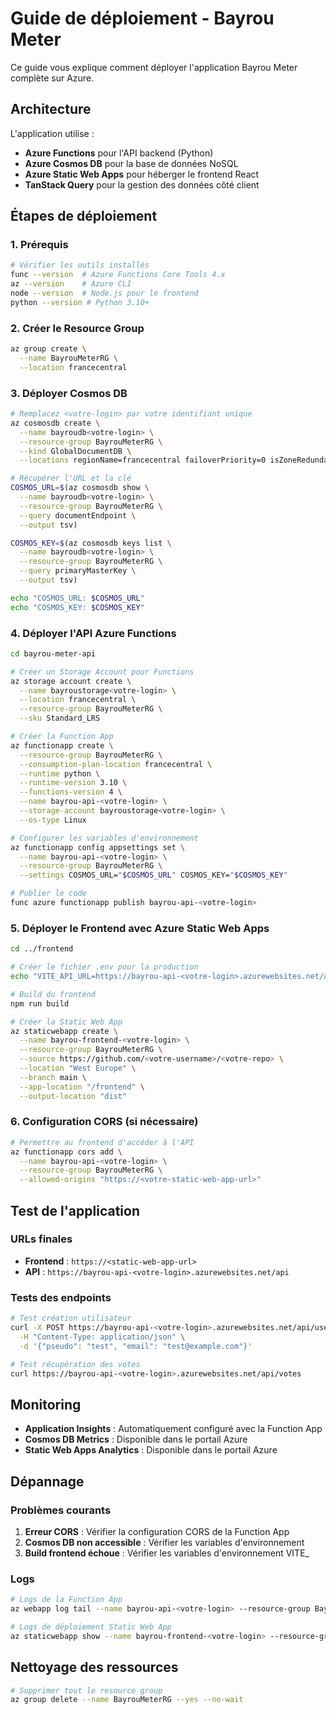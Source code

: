 # Guide de déploiement - Bayrou Meter

Ce guide vous explique comment déployer l'application Bayrou Meter complète sur Azure.

## Architecture

L'application utilise :
- **Azure Functions** pour l'API backend (Python)
- **Azure Cosmos DB** pour la base de données NoSQL
- **Azure Static Web Apps** pour héberger le frontend React
- **TanStack Query** pour la gestion des données côté client

## Étapes de déploiement

### 1. Prérequis

```bash
# Vérifier les outils installés
func --version  # Azure Functions Core Tools 4.x
az --version    # Azure CLI
node --version  # Node.js pour le frontend
python --version # Python 3.10+
```

### 2. Créer le Resource Group

```bash
az group create \
  --name BayrouMeterRG \
  --location francecentral
```

### 3. Déployer Cosmos DB

```bash
# Remplacez <votre-login> par votre identifiant unique
az cosmosdb create \
  --name bayroudb<votre-login> \
  --resource-group BayrouMeterRG \
  --kind GlobalDocumentDB \
  --locations regionName=francecentral failoverPriority=0 isZoneRedundant=False

# Récupérer l'URL et la clé
COSMOS_URL=$(az cosmosdb show \
  --name bayroudb<votre-login> \
  --resource-group BayrouMeterRG \
  --query documentEndpoint \
  --output tsv)

COSMOS_KEY=$(az cosmosdb keys list \
  --name bayroudb<votre-login> \
  --resource-group BayrouMeterRG \
  --query primaryMasterKey \
  --output tsv)

echo "COSMOS_URL: $COSMOS_URL"
echo "COSMOS_KEY: $COSMOS_KEY"
```

### 4. Déployer l'API Azure Functions

```bash
cd bayrou-meter-api

# Créer un Storage Account pour Functions
az storage account create \
  --name bayroustorage<votre-login> \
  --location francecentral \
  --resource-group BayrouMeterRG \
  --sku Standard_LRS

# Créer la Function App
az functionapp create \
  --resource-group BayrouMeterRG \
  --consumption-plan-location francecentral \
  --runtime python \
  --runtime-version 3.10 \
  --functions-version 4 \
  --name bayrou-api-<votre-login> \
  --storage-account bayroustorage<votre-login> \
  --os-type Linux

# Configurer les variables d'environnement
az functionapp config appsettings set \
  --name bayrou-api-<votre-login> \
  --resource-group BayrouMeterRG \
  --settings COSMOS_URL="$COSMOS_URL" COSMOS_KEY="$COSMOS_KEY"

# Publier le code
func azure functionapp publish bayrou-api-<votre-login>
```

### 5. Déployer le Frontend avec Azure Static Web Apps

```bash
cd ../frontend

# Créer le fichier .env pour la production
echo "VITE_API_URL=https://bayrou-api-<votre-login>.azurewebsites.net/api" > .env

# Build du frontend
npm run build

# Créer la Static Web App
az staticwebapp create \
  --name bayrou-frontend-<votre-login> \
  --resource-group BayrouMeterRG \
  --source https://github.com/<votre-username>/<votre-repo> \
  --location "West Europe" \
  --branch main \
  --app-location "/frontend" \
  --output-location "dist"
```

### 6. Configuration CORS (si nécessaire)

```bash
# Permettre au frontend d'accéder à l'API
az functionapp cors add \
  --name bayrou-api-<votre-login> \
  --resource-group BayrouMeterRG \
  --allowed-origins "https://<votre-static-web-app-url>"
```

## Test de l'application

### URLs finales

- **Frontend** : `https://<static-web-app-url>`
- **API** : `https://bayrou-api-<votre-login>.azurewebsites.net/api`

### Tests des endpoints

```bash
# Test création utilisateur
curl -X POST https://bayrou-api-<votre-login>.azurewebsites.net/api/user \
  -H "Content-Type: application/json" \
  -d '{"pseudo": "test", "email": "test@example.com"}'

# Test récupération des votes
curl https://bayrou-api-<votre-login>.azurewebsites.net/api/votes
```

## Monitoring

- **Application Insights** : Automatiquement configuré avec la Function App
- **Cosmos DB Metrics** : Disponible dans le portail Azure
- **Static Web Apps Analytics** : Disponible dans le portail Azure

## Dépannage

### Problèmes courants

1. **Erreur CORS** : Vérifier la configuration CORS de la Function App
2. **Cosmos DB non accessible** : Vérifier les variables d'environnement
3. **Build frontend échoue** : Vérifier les variables d'environnement VITE_

### Logs

```bash
# Logs de la Function App
az webapp log tail --name bayrou-api-<votre-login> --resource-group BayrouMeterRG

# Logs de déploiement Static Web App
az staticwebapp show --name bayrou-frontend-<votre-login> --resource-group BayrouMeterRG
```

## Nettoyage des ressources

```bash
# Supprimer tout le resource group
az group delete --name BayrouMeterRG --yes --no-wait
```
